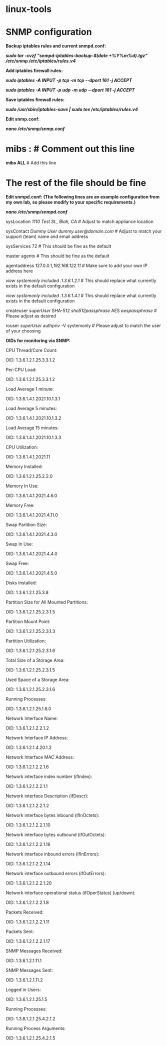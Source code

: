 # linux-tools





# SNMP configuration

**Backup iptables rules and current snmpd.conf:**

**_sudo tar -cvzf "snmpd-iptables-backup-$(date +%Y%m%d).tgz" /etc/snmp /etc/iptables/rules.v4_**





**Add iptables firewall rules:**

**_sudo iptables -A INPUT -p tcp -m tcp --dport 161 -j ACCEPT_**

**_sudo iptables -A INPUT -p udp -m udp --dport 161 -j ACCEPT_**





**Save iptables firewall rules:**

**_sudo /usr/sbin/iptables-save | sudo tee /etc/iptables/rules.v4_**



**Edit snmp.conf:**

**_nano /etc/snmp/snmp.conf_**

# mibs : # Comment out this line

**mibs ALL** # Add this line

# The rest of the file should be fine



**Edit snmpd.conf: (The following lines are an example configuration from my own lab, so please modify to your specific requirements.)**

**_nano /etc/snmp/snmpd.conf_**

sysLocation    _1110 Test St., Blah, CA_          # Adjust to match appliance location

sysContact     _Dummy User dummy.user@domain.com_ # Adjust to match your support (team) name and email address

sysServices    72                               # This should be fine as the default

master  agentx                                  # This should be fine as the default

agentaddress  127.0.0.1,_192.168.122.11_          # Make sure to add your own IP address here

_view   systemonly  included  .1.3.6.1.2.1_       # This should replace what currently exists in the default configuration

_view   systemonly  included  .1.3.6.1.4.1_       # This should replace what currently exists in the default configuration

createuser _superUser_ SHA-512 _sha512passphrase_ AES _aespassphrase_ # Please adjust as desired

rouser _superUser_ authpriv -V systemonly         # Please adjust to match the user of your choosing





**OIDs for monitoring via SNMP:**

CPU Thread/Core Count: 

OID: 1.3.6.1.2.1.25.3.3.1.2

 

Per-CPU Load: 

OID: 1.3.6.1.2.1.25.3.3.1.2

 

Load Average 1 minute: 

OID: 1.3.6.1.4.1.2021.10.1.3.1

 

Load Average 5 minutes: 

OID: 1.3.6.1.4.1.2021.10.1.3.2

 

Load Average 15 minutes: 

OID: 1.3.6.1.4.1.2021.10.1.3.3

 

CPU Utilization: 

OID: 1.3.6.1.4.1.2021.11

 

Memory Installed: 

OID: 1.3.6.1.2.1.25.2.2.0

 

Memory In Use: 

OID: 1.3.6.1.4.1.2021.4.6.0

 

Memory Free: 

OID: 1.3.6.1.4.1.2021.4.11.0

 

Swap Partition Size: 

OID: 1.3.6.1.4.1.2021.4.3.0

 

Swap In Use:

OID: 1.3.6.1.4.1.2021.4.4.0

 

Swap Free: 

OID: 1.3.6.1.4.1.2021.4.5.0

 

Disks Installed: 

OID: 1.3.6.1.2.1.25.3.8

 

Partition Size for All Mounted Partitions:

OID: 1.3.6.1.2.1.25.2.3.1.5

 

Partition Mount Point: 

OID: 1.3.6.1.2.1.25.2.3.1.3

 

Partition Utilization: 

OID: 1.3.6.1.2.1.25.2.3.1.6

 

Total Size of a Storage Area:

OID: 1.3.6.1.2.1.25.2.3.1.5

 

Used Space of a Storage Area:

OID: 1.3.6.1.2.1.25.2.3.1.6

 

Running Processes: 

OID: 1.3.6.1.2.1.25.1.6.0

 

Network Interface Name: 

OID: 1.3.6.1.2.1.2.2.1.2

 

Network Interface IP Address:

OID: 1.3.6.1.2.1.4.20.1.2

 

Network Interface MAC Address:

OID: 1.3.6.1.2.1.2.2.1.6

 

Network interface index number (ifIndex):

OID: 1.3.6.1.2.1.2.2.1.1

 

Network interface Description (ifDescr):

OID: 1.3.6.1.2.1.2.2.1.2

 

Network interface bytes inbound (ifInOctets):

OID: 1.3.6.1.2.1.2.2.1.10

 

Network interface bytes outbound (ifOutOctets):

OID: 1.3.6.1.2.1.2.2.1.16

 

Network interface inbound errors (ifInErrors):

OID: 1.3.6.1.2.1.2.2.1.14

 

Network interface outbound errors (ifOutErrors):

OID: 1.3.6.1.2.1.2.2.1.20

 

Network interface operational status (ifOperStatus) (up/down):

OID: 1.3.6.1.2.1.2.2.1.8

 

Packets Received: 

OID: 1.3.6.1.2.1.2.2.1.11

 

Packets Sent: 

OID: 1.3.6.1.2.1.2.2.1.17

 

SNMP Messages Received:

OID: 1.3.6.1.2.1.11.1

 

SNMP Messages Sent:

OID: 1.3.6.1.2.1.11.2

 

Logged in Users:

OID:  1.3.6.1.2.1.25.1.5

 

Running Processes:

OID:  1.3.6.1.2.1.25.4.2.1.2

 

Running Process Arguments:

OID:  1.3.6.1.2.1.25.4.2.1.5


